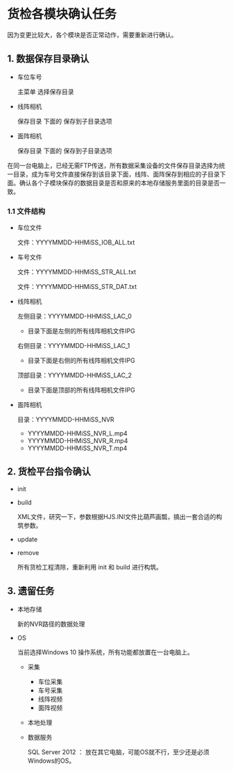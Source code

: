# 货检各模块确认任务

因为变更比较大，各个模块是否正常动作，需要重新进行确认。

## 1. 数据保存目录确认

- 车位车号

  主菜单 选择保存目录

- 线阵相机

  保存目录 下面的 保存到子目录选项

- 面阵相机

  保存目录 下面的 保存到子目录选项

在同一台电脑上，已经无需FTP传送，所有数据采集设备的文件保存目录选择为统一目录，成为车号文件直接保存到该目录下面，线阵、面阵保存到相应的子目录下面。确认各个子模块保存的数据目录是否和原来的本地存储服务里面的目录是否一致。

### 1.1 文件结构

- 车位文件 

  文件：YYYYMMDD-HHMiSS_IOB_ALL.txt

- 车号文件 

  文件：YYYYMMDD-HHMiSS_STR_ALL.txt

  文件：YYYYMMDD-HHMiSS_STR_DAT.txt

- 线阵相机

  左侧目录：YYYYMMDD-HHMiSS_LAC_0

  - 目录下面是左侧的所有线阵相机文件IPG

  右侧目录：YYYYMMDD-HHMiSS_LAC_1

  - 目录下面是右侧的所有线阵相机文件IPG

  顶部目录：YYYYMMDD-HHMiSS_LAC_2

  - 目录下面是顶部的所有线阵相机文件IPG

- 面阵相机

  目录：YYYYMMDD-HHMiSS_NVR

  - YYYYMMDD-HHMiSS_NVR_L.mp4
  - YYYYMMDD-HHMiSS_NVR_R.mp4
  - YYYYMMDD-HHMiSS_NVR_T.mp4

## 2. 货检平台指令确认

- init

- build

  XML文件，研究一下，参数根据HJS.INI文件比葫芦画瓢，搞出一套合适的构筑参数。

- update

- remove

  所有货检工程清除，重新利用 init 和 build 进行构筑。



## 3. 遗留任务

- 本地存储

  新的NVR路径的数据处理

- OS

  当前选择Windows 10 操作系统，所有功能都放置在一台电脑上。

  - 采集

    - 车位采集
    - 车号采集
    - 线阵视频
    - 面阵视频

  - 本地处理

  - 数据服务

    SQL Server 2012 ： 放在其它电脑，可能OS就不行，至少还是必须Windows的OS。